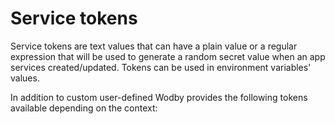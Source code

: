 # Service tokens

Service tokens are text values that can have a plain value or a regular expression that will be used to generate a random secret value when an app services created/updated. Tokens can be used in environment variables' values.

In addition to custom user-defined Wodby provides the following tokens available depending on the context:
